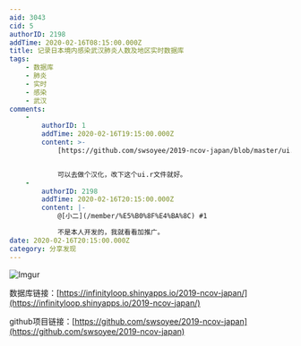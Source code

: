 ```yaml
---
aid: 3043
cid: 5
authorID: 2198
addTime: 2020-02-16T08:15:00.000Z
title: 记录日本境内感染武汉肺炎人数及地区实时数据库
tags:
    - 数据库
    - 肺炎
    - 实时
    - 感染
    - 武汉
comments:
    -
        authorID: 1
        addTime: 2020-02-16T19:15:00.000Z
        content: >-
            [https://github.com/swsoyee/2019-ncov-japan/blob/master/ui.R](https://github.com/swsoyee/2019-ncov-japan/blob/master/ui.R)


            可以去做个汉化，改下这个ui.r文件就好。
    -
        authorID: 2198
        addTime: 2020-02-16T20:15:00.000Z
        content: |-
            @[小二](/member/%E5%B0%8F%E4%BA%8C) #1

            不是本人开发的，我就看看加推广。
date: 2020-02-16T20:15:00.000Z
category: 分享发现
---
```


![Imgur](https://raw.githubusercontent.com/swsoyee/2019-ncov-japan/master/screenshot/index.png)

数据库链接：[https://infinityloop.shinyapps.io/2019-ncov-japan/](https://infinityloop.shinyapps.io/2019-ncov-japan/)

github项目链接：[https://github.com/swsoyee/2019-ncov-japan](https://github.com/swsoyee/2019-ncov-japan)
